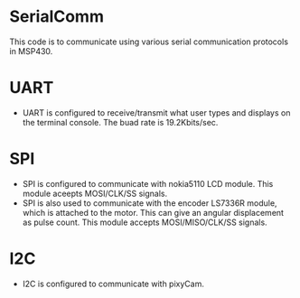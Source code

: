# SerialComm
This code is to communicate using various serial communication protocols in MSP430. 

# UART 
- UART is configured to receive/transmit what user types and displays on the terminal console. The buad rate is 19.2Kbits/sec. 

# SPI
- SPI is configured to communicate with nokia5110 LCD module. This module aceepts MOSI/CLK/SS signals. 
- SPI is also used to communicate with the encoder LS7336R module, which is attached to the motor. This can give an angular displacement as pulse count. 
This module accepts MOSI/MISO/CLK/SS signals. 

# I2C
- I2C is configured to communicate with pixyCam.

